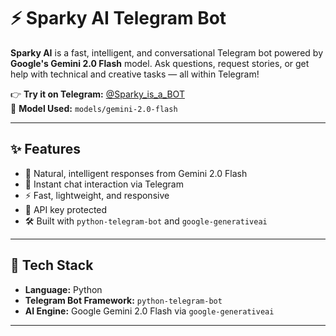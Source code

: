 # ⚡ Sparky AI Telegram Bot

**Sparky AI** is a fast, intelligent, and conversational Telegram bot powered by **Google's Gemini 2.0 Flash** model. Ask questions, request stories, or get help with technical and creative tasks — all within Telegram!

👉 **Try it on Telegram:** [@Sparky_is_a_BOT](https://t.me/Sparky_is_a_BOT)  
🔗 **Model Used:** `models/gemini-2.0-flash`

---

## ✨ Features

- 🧠 Natural, intelligent responses from Gemini 2.0 Flash
- 💬 Instant chat interaction via Telegram
- ⚡ Fast, lightweight, and responsive
- 🔐 API key protected
- 🛠️ Built with `python-telegram-bot` and `google-generativeai`

---

## 🧠 Tech Stack

- **Language:** Python
- **Telegram Bot Framework:** `python-telegram-bot`
- **AI Engine:** Google Gemini 2.0 Flash via `google-generativeai`

---